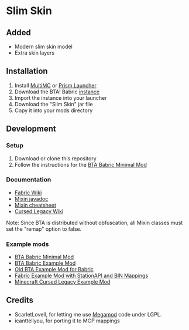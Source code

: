 # Slim Skin

## Added

* Modern slim skin model
* Extra skin layers

## Installation

1. Install [MultiMC](https://multimc.org/) or [Prism Launcher](https://prismlauncher.org/)
2. Download the BTA! Babric [instance](https://drive.google.com/file/d/1V6nHw_uErtckjTWjfbmX2_qebeTXLbQV/view)
3. Import the instance into your launcher
4. Download the "Slim Skin" jar file
5. Copy it into your mods directory

## Development

### Setup

1. Download or clone this repository
2. Follow the instructions for the [BTA Babric Minimal Mod](https://github.com/Turnip-Labs/bta-minimal-mod)

### Documentation

* [Fabric Wiki](https://fabricmc.net/wiki/doku.php)
* [Mixin javadoc](https://jenkins.liteloader.com/view/Other/job/Mixin/javadoc/index.html)
* [Mixin cheatsheet](https://github.com/2xsaiko/mixin-cheatsheet/blob/master/README.md)
* [Cursed Legacy Wiki](https://minecraft-cursed-legacy.github.io/wiki/index.html)

Note: Since BTA is distributed without obfuscation, all Mixin classes must set the "remap" option to false.

### Example mods

* [BTA Babric Minimal Mod](https://github.com/Turnip-Labs/bta-minimal-mod)
* [BTA Babric Example Mod](https://github.com/Turnip-Labs/bta-example-mod)
* [Old BTA Example Mod for Babric](https://github.com/pkstDev/BTAExampleMod-babric)
* [Fabric Example Mod with StationAPI and BIN Mappings](https://github.com/calmilamsy/stationapi-example-mod/tree/dev/12)
* [Minecraft Cursed Legacy Example Mod](https://github.com/minecraft-cursed-legacy/Example-Mod)

## Credits

* ScarletLovell, for letting me use [Megamod](https://github.com/OldHaven-Network/MegaMod-Mixins) code under LGPL.
* icanttellyou, for porting it to MCP mappings
